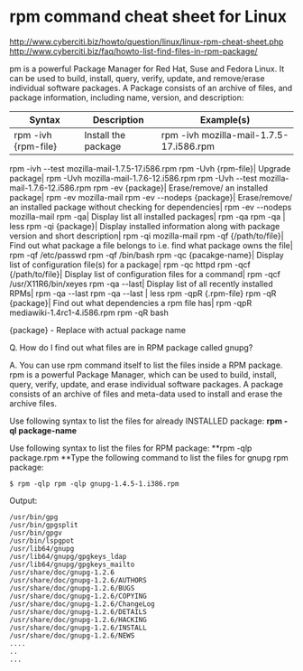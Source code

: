 # rpm command cheat sheet for Linux

<http://www.cyberciti.biz/howto/question/linux/linux-rpm-cheat-sheet.php>
<http://www.cyberciti.biz/faq/howto-list-find-files-in-rpm-package/>

pm is a powerful Package Manager for Red Hat, Suse and Fedora Linux. It can be used to build, install, query, verify, update, and remove/erase individual software packages. A Package consists of an archive of files, and package information, including name, version, and description:

|  **Syntax**|  **Description**|  **Example(s)**
---|---|---
rpm -ivh {rpm-file}| Install the package| rpm -ivh mozilla-mail-1.7.5-17.i586.rpm
rpm -ivh --test mozilla-mail-1.7.5-17.i586.rpm
rpm -Uvh {rpm-file}| Upgrade package| rpm -Uvh mozilla-mail-1.7.6-12.i586.rpm
rpm -Uvh --test mozilla-mail-1.7.6-12.i586.rpm
rpm -ev {package}| Erase/remove/ an installed package| rpm -ev mozilla-mail
rpm -ev --nodeps {package}| Erase/remove/ an installed package without checking for dependencies| rpm -ev --nodeps mozilla-mail
rpm -qa| Display list all installed packages| rpm -qa
rpm -qa | less
rpm -qi {package}| Display installed information along with package version and short description| rpm -qi mozilla-mail
rpm -qf {/path/to/file}| Find out what package a file belongs to i.e. find what package owns the file| rpm -qf /etc/passwd
rpm -qf /bin/bash
rpm -qc {pacakge-name}| Display list of configuration file(s) for a package| rpm -qc httpd
rpm -qcf {/path/to/file}| Display list of configuration files for a command| rpm -qcf /usr/X11R6/bin/xeyes
rpm -qa --last| Display list of all recently installed RPMs| rpm -qa --last
rpm -qa --last | less
rpm -qpR {.rpm-file}
rpm -qR {package}| Find out what dependencies a rpm file has| rpm -qpR mediawiki-1.4rc1-4.i586.rpm
rpm -qR bash

{package} - Replace with actual package name

Q. How do I find out what files are in RPM package called gnupg?

A. You can use rpm command itself to list the files inside a RPM package. rpm is a powerful Package Manager, which can be used to build, install, query, verify, update, and erase individual software packages. A package consists of an archive of files and meta-data used to install and erase the archive files.

Use following syntax to list the files for already INSTALLED package:
 **rpm -ql package-name**

Use following syntax to list the files for RPM package:
 **rpm -qlp package.rpm **Type the following command to list the files for gnupg rpm package:

`$ rpm -qlp rpm -qlp gnupg-1.4.5-1.i386.rpm`


Output:


    /usr/bin/gpg
    /usr/bin/gpgsplit
    /usr/bin/gpgv
    /usr/bin/lspgpot
    /usr/lib64/gnupg
    /usr/lib64/gnupg/gpgkeys_ldap
    /usr/lib64/gnupg/gpgkeys_mailto
    /usr/share/doc/gnupg-1.2.6
    /usr/share/doc/gnupg-1.2.6/AUTHORS
    /usr/share/doc/gnupg-1.2.6/BUGS
    /usr/share/doc/gnupg-1.2.6/COPYING
    /usr/share/doc/gnupg-1.2.6/ChangeLog
    /usr/share/doc/gnupg-1.2.6/DETAILS
    /usr/share/doc/gnupg-1.2.6/HACKING
    /usr/share/doc/gnupg-1.2.6/INSTALL
    /usr/share/doc/gnupg-1.2.6/NEWS
    ....
    ..
    ...

